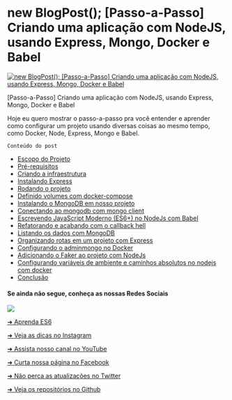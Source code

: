 # new BlogPost(); [Passo-a-Passo] Criando uma aplicação com NodeJS, usando Express, Mongo, Docker e Babel

[![new BlogPost(); [Passo-a-Passo] Criando uma aplicação com NodeJS, usando Express, Mongo, Docker e Babel](https://emersonbroga.com/wp-content/uploads/2019/09/passo-a-passo-criando-uma-aplicacao-com-nodejs-usando-express-mongo-docker-e-babel.jpg)](https://emersonbroga.com/passo-a-passo-criando-uma-aplicacao-com-nodejs-usando-express-mongo-docker-e-babel/)

[Passo-a-Passo] Criando uma aplicação com NodeJS, usando Express, Mongo, Docker e Babel

Hoje eu quero mostrar o passo-a-passo pra você entender e aprender como configurar um projeto usando diversas coisas ao mesmo tempo, como Docker, Node, Express, Mongo e Babel.

<div id="toc_container">
<p class="toc_title"><code>Conteúdo do post</code></p>
<ul class="toc_list">
<li><a href="https://emersonbroga.com/passo-a-passo-criando-uma-aplicacao-com-nodejs-usando-express-mongo-docker-e-babel/escopo">Escopo do Projeto</a></li>
<li><a href="https://emersonbroga.com/passo-a-passo-criando-uma-aplicacao-com-nodejs-usando-express-mongo-docker-e-babel/pre-requisitos">Pré-requisitos</a></li>
<li><a href="https://emersonbroga.com/passo-a-passo-criando-uma-aplicacao-com-nodejs-usando-express-mongo-docker-e-babel/infraestrutura">Criando a infraestrutura</a></li>
<li><a href="https://emersonbroga.com/passo-a-passo-criando-uma-aplicacao-com-nodejs-usando-express-mongo-docker-e-babel/instalando-express">Instalando Express</a></li>
<li><a href="https://emersonbroga.com/passo-a-passo-criando-uma-aplicacao-com-nodejs-usando-express-mongo-docker-e-babel/rodando-o-projeto">Rodando o projeto</a></li>
<li><a href="https://emersonbroga.com/passo-a-passo-criando-uma-aplicacao-com-nodejs-usando-express-mongo-docker-e-babel/definindo-volumes">Definido volumes com docker-compose</a></li>
<li><a href="https://emersonbroga.com/passo-a-passo-criando-uma-aplicacao-com-nodejs-usando-express-mongo-docker-e-babel/instalando-mongodb">Instalando o MongoDB em nosso projeto</a></li>
<li><a href="https://emersonbroga.com/passo-a-passo-criando-uma-aplicacao-com-nodejs-usando-express-mongo-docker-e-babel/conectando-ao-mongodb">Conectando ao mongodb com mongo client</a></li>
<li><a href="https://emersonbroga.com/passo-a-passo-criando-uma-aplicacao-com-nodejs-usando-express-mongo-docker-e-babel/escrevendo-es6">Escrevendo JavaScript Moderno (ES6+) no NodeJs com Babel</a></li>
<li><a href="https://emersonbroga.com/passo-a-passo-criando-uma-aplicacao-com-nodejs-usando-express-mongo-docker-e-babel/refatorando-o-callback-hell">Refatorando e acabando com o callback hell</a></li>
<li><a href="https://emersonbroga.com/passo-a-passo-criando-uma-aplicacao-com-nodejs-usando-express-mongo-docker-e-babel/listando-dados-com-mongodb">Listando os dados com MongoDB</a></li>
<li><a href="https://emersonbroga.com/passo-a-passo-criando-uma-aplicacao-com-nodejs-usando-express-mongo-docker-e-babel/organizando-rotas-no-express">Organizando rotas em um projeto com Express</a></li>
<li><a href="https://emersonbroga.com/passo-a-passo-criando-uma-aplicacao-com-nodejs-usando-express-mongo-docker-e-babel/configurando-adminmongo-docker">Configurando o adminmongo no Docker</a></li>
<li><a href="https://emersonbroga.com/passo-a-passo-criando-uma-aplicacao-com-nodejs-usando-express-mongo-docker-e-babel/faker-node-js">Adicionando o Faker ao projeto com NodeJs</a></li>
<li><a href="https://emersonbroga.com/passo-a-passo-criando-uma-aplicacao-com-nodejs-usando-express-mongo-docker-e-babel/configurando-variaveis-de-ambiente">Configurando variáveis de ambiente e caminhos absolutos no nodejs com docker</a></li>
<li><a href="https://emersonbroga.com/passo-a-passo-criando-uma-aplicacao-com-nodejs-usando-express-mongo-docker-e-babel/conclusao">Conclusão</a></li>
</ul>
</div>


#### Se ainda não segue, conheça as nossas Redes Sociais

<a href="https://emersonbroga.com/e/participe/?utm_source=github&utm_medium=react-in-one-minute&utm_campaign=2019-08-21"><picture>
<source type="image/webp" srcset="https://emersonbroga.com/wp-content/uploads/2019/08/subscription_banner.jpg.webp">
<img src="https://emersonbroga.com/wp-content/uploads/2019/08/subscription_banner.jpg">
</picture>
</a>

[➜ Aprenda ES6](https://amzn.to/2J4XnLg)

[➜ Veja as dicas no Instagram](https://www.instagram.com/emersonbrogadev/)

[➜ Assista nosso canal no YouTube](https://www.youtube.com/c/emersonbroga/)

[➜ Curta nossa página no Facebook](https://www.facebook.com/emersonbrogadev/)

[➜ Não perca as atualizações no Twitter](https://www.twitter.com/emersonbrogadev/)

[➜ Veja os repositórios no Github](https://www.twitter.com/emersonbrogadev/)
